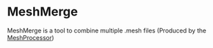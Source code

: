 # MeshMerge

MeshMerge is a tool to combine multiple .mesh files (Produced by the [MeshProcessor](./Processors/MeshProcessor.md))